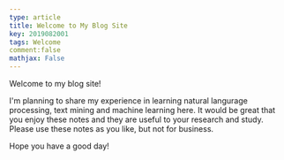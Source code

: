 ```yaml
---
type: article
title: Welcome to My Blog Site
key: 2019082001
tags: Welcome
comment:false
mathjax: False
---
```


Welcome to my blog site! 

I'm planning to share my experience in learning natural langurage processing, text mining and machine learning here. It would be great that you enjoy these notes and they are useful to your research and study. Please use these notes as you like, but not for business.

Hope you have a good day!

